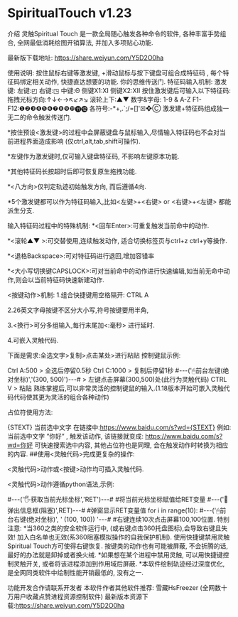 # SpiritualTouch v1.23

介绍
灵触Spiritual Touch 是一款全局随心触发各种命令的软件, 各种丰富手势组合, 全网最低消耗绘图开销算法, 并加入多项贴心功能.

最新版下载地址: https://share.weiyun.com/Y5D2O0ha

使用说明: 按住鼠标右键等激发键, +滑动鼠标与按下键盘可组合成特征码 , 每个特征码绑定相关动作, 快捷直达想要的功能. 你的思维传送门.
特征码输入机制: 激发键: 左键:◰ 右键:◳ 中键:Θ 侧键X1:Ⅺ 侧键X2:Ⅻ 按住激发键后可输入以下特征码:
拖拽光标方向:↑↓←→↖↙↗↘ 滚轮上下:▲▼
数字&字母: 1-9 & A-Z
F1-F12:❶❷❸❹❺❻❼❽❾❿⓫⓬ 各符号:-*+,.`;/=[]'☒❖Ⓒ 激发建+特征码组成独一无二的命令触发传送门.

*按住预设<激发键>的过程中会屏蔽键盘与鼠标输入,尽情输入特征码也不会对当前进程界面造成影响 (仅ctrl,alt,tab,shift可操作).

*左键作为激发键时,仅可输入键盘特征码, 不影响左键原本功能.

*其他特征码长按超时后即可恢复原生拖拽功能.

*<八方向>仅判定轨迹初始触发方向, 而后遵循4向.

*5个激发键都可以作为特征码输入,比如<左键>+<右键> or <右键>+<左键> 都能派生分支.

输入特征码过程中的特殊机制: *<回车Enter>:可重复触发当前命中的动作.

*<滚轮▲▼ >:可交替使用,连续触发动作, 适合切换标签页与ctrl+z ctrl+y等操作.

*<退格Backspace>:可对特征码进行退回,增加容错率

*<大小写切换键CAPSLOCK>:可对当前命中的动作进行快速编辑,如当前无命中动作,则会以当前特征码快速新建动作.

<按键动作>机制: 1.组合快捷键用空格隔开: CTRL A

2.26英文字母按键不区分大小写,符号按键要用半角,

3.<换行>可分多组输入,每行末尾加<:毫秒> 进行延时.

4.可嵌入灵触代码.

下面是需求:全选文字>复制>点击某处>进行粘贴 控制键鼠示例:

Ctrl A:500  > 全选后停留0.5秒
Ctrl C:1000	> 复制后停留1秒
#---('🖱前台左键(绝对坐标)','(300, 500)')---#  > 左键点击屏幕(300,500)处(此行为灵触代码)
CTRL V      > 粘贴
熟练掌握后,可以非常灵活的控制键鼠的输入.(1.18版本开始可嵌入灵触代码代码使其更为灵活的组合各种动作)

占位符使用方法:

{STEXT}  当前选中文字
在链接中:https://www.baidu.com/s?wd={STEXT}
例如: 当前选中文字 ”你好” , 触发该动作, 
该链接就变成: https://www.baidu.com/s?wd=你好 
可快速搜索选中内容, 其他占位符也是同理, 会在触发动作时转换为相应的内容.
##使用<灵触代码>完成更复杂的操作:

<灵触代码>动作或<按键>动作均可插入灵触代码.

<灵触代码>动作遵循python语法,示例:

#---('🖐获取当前光标坐标','RET')---#  #将当前光标坐标赋值给RET变量
#---('📩弹出信息框(阻塞)',RET)---#   #弹窗显示RET变量值 
for i in range(10):
    #---('🖱前台右键(绝对坐标)', '   (100, 100))   '---#  #右键连续10次点击屏幕100,100位置.
特别注意: *当360之类的安全软件运行中, (或右键点击360托盘图标),会导致右键且失效! 加入白名单也无效(系360阻塞模拟操作的自我保护机制). 使用快捷键禁用灵触Spiritual Touch方可使得右键恢复. 按键类的动作也有可能被屏蔽, 不会折腾的话, 最好的办法就是卸掉或者换火绒. *如果想在某个进程中禁用灵触, 可以用快捷键控制灵触开关, 或者将该进程添加到作用域后屏蔽. *本软件绘制轨迹经过深度优化, 是全网同类软件中绘制性能开销最低的, 没有之一.

功能开发合作请联系开发者 本软件作者其他软件推荐: 雪藏HsFreezer (全网数十万用户收藏点赞进程资源控制软件) 最新版本资源下载:https://share.weiyun.com/Y5D2O0ha
